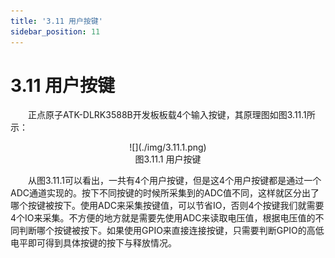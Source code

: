 ```yaml
---
title: '3.11 用户按键'
sidebar_position: 11
---
```


# 3.11 用户按键

&emsp;&emsp;正点原子ATK-DLRK3588B开发板板载4个输入按键，其原理图如图3.11.1所示：

<center>
![](./img/3.11.1.png)<br />
图3.11.1 用户按键
</center>

&emsp;&emsp;从图3.11.1可以看出，一共有4个用户按键，但是这4个用户按键都是通过一个ADC通道实现的。按下不同按键的时候所采集到的ADC值不同，这样就区分出了哪个按键被按下。使用ADC来采集按键值，可以节省IO，否则4个按键我们就需要4个IO来采集。不方便的地方就是需要先使用ADC来读取电压值，根据电压值的不同判断哪个按键被按下。如果使用GPIO来直接连接按键，只需要判断GPIO的高低电平即可得到具体按键的按下与释放情况。

